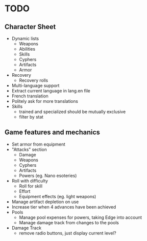 # TODO

## Character Sheet

* Dynamic lists
  * Weapons
  * Abilities
  * Skills
  * Cyphers
  * Artifacts
  * Armor
* Recovery
  * Recovery rolls
 * Multi-language support
  * Extract current language in lang.en file
  * French translation
  * Politely ask for more translations
* Skills
  * trained and specialized should be mutually exclusive
  * filter by stat

## Game features and mechanics

* Set armor from equipment
* "Attacks" section
  * Damage
  * Weapons
  * Cyphers
  * Artifacts
  * Powers (eg. Nano esoteries)
* Roll with difficulty
  * Roll for skill
  * Effort
  * Equipment effects (eg. light weapons)
* Manage artifact depletion on use
* Increase tier when 4 advances have been achieved
* Pools
  * Manage pool expenses for powers, taking Edge into account
  * Manage damage track from changes to the pools
* Damage Track
  * remove radio buttons, just display current level?

